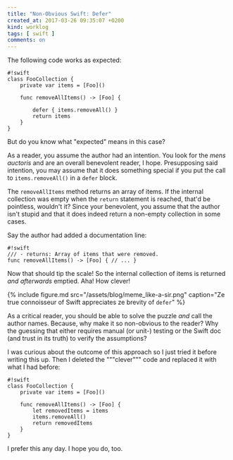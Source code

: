 ```yaml
---
title: "Non-Obvious Swift: Defer"
created_at: 2017-03-26 09:35:07 +0200
kind: worklog
tags: [ swift ]
comments: on
---
```



The following code works as expected:

    #!swift
    class FooCollection {
        private var items = [Foo]()
    
        func removeAllItems() -> [Foo] {

            defer { items.removeAll() }
            return items
        }
    }
    
But do you know what "expected" means in this case?

As a reader, you assume the author had an intention. You look for the _mens auctoris_ and are an overall benevolent reader, I hope. Presupposing said intention, you may assume that it does something special if you put the call to `items.removeAll()` in a `defer` block.

The `removeAllItems` method returns an array of items. If the internal collection was empty when the `return` statement is reached, that'd be pointless, wouldn't it? Since your benevolent, you assume that the author isn't stupid and that it does indeed return a non-empty collection in some cases.

Say the author had added a documentation line:

    #!swift
    /// - returns: Array of items that were removed.
    func removeAllItems() -> [Foo] { // ... }

Now that should tip the scale! So the internal collection of items is returned _and afterwards_ emptied. Aha! How clever!

{% include figure.md src="/assets/blog/meme_like-a-sir.png" caption="Ze true connoisseur of Swift appreciates ze brevity of <code>defer</code>" %}

As a critical reader, you should be able to solve the puzzle _and_ call the author names. Because, why make it so non-obvious to the reader? Why the guessing that either requires manual (or unit-) testing or the Swift doc (and trust in its truth) to verify the assumptions?

I was curious about the outcome of this approach so I just tried it before writing this up. Then I deleted the \"\"\"clever\"\"\" code and replaced it with what I had before:

    #!swift
    class FooCollection {
        private var items = [Foo]()
    
        func removeAllItems() -> [Foo] {
            let removedItems = items
            items.removeAll()
            return removedItems
        }
    }

I prefer this any day. I hope you do, too.
